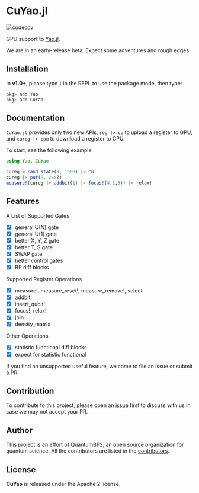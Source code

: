 # CuYao.jl

[![codecov](https://codecov.io/gh/QuantumBFS/CuYao.jl/branch/master/graph/badge.svg)](https://codecov.io/gh/QuantumBFS/CuYao.jl)

GPU support to [Yao.jl](https://github.com/QuantumBFS/Yao.jl).

We are in an early-release beta. Expect some adventures and rough edges.

## Installation

In **v1.0+**, please type `]` in the REPL to use the package mode, then type:

```julia
pkg> add Yao
pkg> add CuYao
```


## Documentation
`CuYao.jl` provides only two new APIs, `reg |> cu` to upload a register to GPU, and `cureg |> cpu` to download a register to CPU.

To start, see the following example
```julia
using Yao, CuYao

cureg = rand_state(9, 1000) |> cu 
cureg |> put(9, 2=>Z)
measure!(cureg |> addbit(1) |> focus!(4,1,3)) |> relax!
```

## Features
A List of Supported Gates
- [x] general U(N) gate
- [x] general U(1) gate
- [x] better X, Y, Z gate
- [x] better T, S gate
- [x] SWAP gate
- [x] better control gates
- [x] BP diff blocks

Supported Register Operations
- [x] measure!, measure_reset!, measure_remove!, select
- [x] addbit!
- [x] insert_qubit!
- [x] focus!, relax!
- [x] join
- [x] density_matrix

Other Operations
- [x] statistic functional diff blocks
- [x] expect for statistic functional

If you find an unsupported useful feature, welcome to file an issue or submit a PR.

## Contribution

To contribute to this project, please open an [issue](https://github.com/QuantumBFS/CuYao.jl/issues) first to discuss with us in case we may not accept your PR.

## Author

This project is an effort of QuantumBFS, an open source organization for quantum science. All the contributors are listed in the [contributors](https://github.com/QuantumBFS/CuYao.jl/graphs/contributors).

## License

**CuYao** is released under the Apache 2 license.
